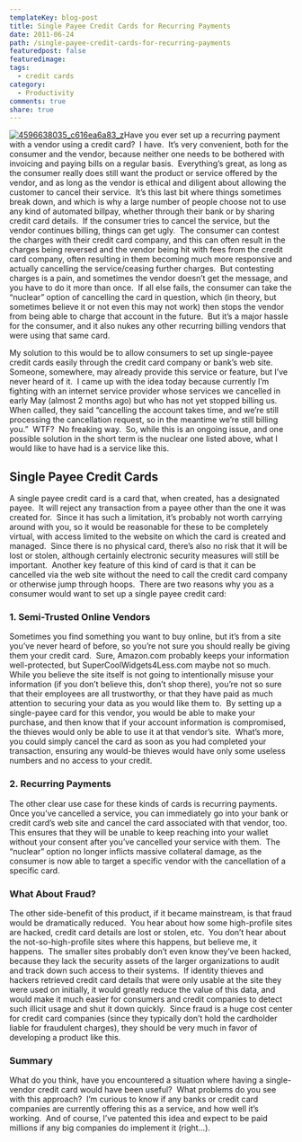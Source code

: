 ```yaml
---
templateKey: blog-post
title: Single Payee Credit Cards for Recurring Payments
date: 2011-06-24
path: /single-payee-credit-cards-for-recurring-payments
featuredpost: false
featuredimage:
tags:
  - credit cards
category:
  - Productivity
comments: true
share: true
---
```


[![4596638035_c616ea6a83_z](/img/4596638035_c616ea6a83_z_3.jpg "4596638035_c616ea6a83_z")](http://www.flickr.com/photos/marshall_haze_mhz15_tube_guitar_amplifier/4596638035)Have you ever set up a recurring payment with a vendor using a credit card?  I have.  It’s very convenient, both for the consumer and the vendor, because neither one needs to be bothered with invoicing and paying bills on a regular basis.  Everything’s great, as long as the consumer really does still want the product or service offered by the vendor, and as long as the vendor is ethical and diligent about allowing the customer to cancel their service.  It’s this last bit where things sometimes break down, and which is why a large number of people choose not to use any kind of automated billpay, whether through their bank or by sharing credit card details.  If the consumer tries to cancel the service, but the vendor continues billing, things can get ugly.  The consumer can contest the charges with their credit card company, and this can often result in the charges being reversed and the vendor being hit with fees from the credit card company, often resulting in them becoming much more responsive and actually cancelling the service/ceasing further charges.  But contesting charges is a pain, and sometimes the vendor doesn’t get the message, and you have to do it more than once.  If all else fails, the consumer can take the “nuclear” option of cancelling the card in question, which (in theory, but sometimes believe it or not even this may not work) then stops the vendor from being able to charge that account in the future.  But it’s a major hassle for the consumer, and it also nukes any other recurring billing vendors that were using that same card.

My solution to this would be to allow consumers to set up single-payee credit cards easily through the credit card company or bank’s web site.  Someone, somewhere, may already provide this service or feature, but I’ve never heard of it.  I came up with the idea today because currently I’m fighting with an internet service provider whose services we cancelled in early May (almost 2 months ago) but who has not yet stopped billing us.  When called, they said “cancelling the account takes time, and we’re still processing the cancellation request, so in the meantime we’re still billing you.”  WTF?  No freaking way.  So, while this is an ongoing issue, and one possible solution in the short term is the nuclear one listed above, what I would like to have had is a service like this.

## Single Payee Credit Cards

A single payee credit card is a card that, when created, has a designated payee.  It will reject any transaction from a payee other than the one it was created for.  Since it has such a limitation, it’s probably not worth carrying around with you, so it would be reasonable for these to be completely virtual, with access limited to the website on which the card is created and managed.  Since there is no physical card, there’s also no risk that it will be lost or stolen, although certainly electronic security measures will still be important.  Another key feature of this kind of card is that it can be cancelled via the web site without the need to call the credit card company or otherwise jump through hoops.  There are two reasons why you as a consumer would want to set up a single payee credit card:

### 1\. Semi-Trusted Online Vendors

Sometimes you find something you want to buy online, but it’s from a site you’ve never heard of before, so you’re not sure you should really be giving them your credit card.  Sure, Amazon.com probably keeps your information well-protected, but SuperCoolWidgets4Less.com maybe not so much.  While you believe the site itself is not going to intentionally misuse your information (if you don’t believe this, don’t shop there), you’re not so sure that their employees are all trustworthy, or that they have paid as much attention to securing your data as you would like them to.  By setting up a single-payee card for this vendor, you would be able to make your purchase, and then know that if your account information is compromised, the thieves would only be able to use it at that vendor’s site.  What’s more, you could simply cancel the card as soon as you had completed your transaction, ensuring any would-be thieves would have only some useless numbers and no access to your credit.

### 2\. Recurring Payments

The other clear use case for these kinds of cards is recurring payments.  Once you’ve cancelled a service, you can immediately go into your bank or credit card’s web site and cancel the card associated with that vendor, too.  This ensures that they will be unable to keep reaching into your wallet without your consent after you’ve cancelled your service with them.  The “nuclear” option no longer inflicts massive collateral damage, as the consumer is now able to target a specific vendor with the cancellation of a specific card.

### What About Fraud?

The other side-benefit of this product, if it became mainstream, is that fraud would be dramatically reduced.  You hear about how some high-profile sites are hacked, credit card details are lost or stolen, etc.  You don’t hear about the not-so-high-profile sites where this happens, but believe me, it happens.  The smaller sites probably don’t even know they’ve been hacked, because they lack the security assets of the larger organizations to audit and track down such access to their systems.  If identity thieves and hackers retrieved credit card details that were only usable at the site they were used on initially, it would greatly reduce the value of this data, and would make it much easier for consumers and credit companies to detect such illicit usage and shut it down quickly.  Since fraud is a huge cost center for credit card companies (since they typically don’t hold the cardholder liable for fraudulent charges), they should be very much in favor of developing a product like this.

### Summary

What do you think, have you encountered a situation where having a single-vendor credit card would have been useful?  What problems do you see with this approach?  I’m curious to know if any banks or credit card companies are currently offering this as a service, and how well it’s working.  And of course, I’ve patented this idea and expect to be paid millions if any big companies do implement it (right…).
